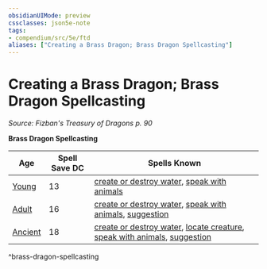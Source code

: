 ```yaml
---
obsidianUIMode: preview
cssclasses: json5e-note
tags:
- compendium/src/5e/ftd
aliases: ["Creating a Brass Dragon; Brass Dragon Spellcasting"]
---
```

# Creating a Brass Dragon; Brass Dragon Spellcasting
*Source: Fizban's Treasury of Dragons p. 90* 

**Brass Dragon Spellcasting**

| Age | Spell Save DC | Spells Known |
|-----|---------------|--------------|
| [Young](2-Mechanics/CLI/bestiary/dragon/young-brass-dragon.md) | 13 | [create or destroy water](2-Mechanics/CLI/spells/create-or-destroy-water.md), [speak with animals](2-Mechanics/CLI/spells/speak-with-animals.md) |
| [Adult](2-Mechanics/CLI/bestiary/dragon/adult-brass-dragon.md) | 16 | [create or destroy water](2-Mechanics/CLI/spells/create-or-destroy-water.md), [speak with animals](2-Mechanics/CLI/spells/speak-with-animals.md), [suggestion](2-Mechanics/CLI/spells/suggestion.md) |
| [Ancient](2-Mechanics/CLI/bestiary/dragon/ancient-brass-dragon.md) | 18 | [create or destroy water](2-Mechanics/CLI/spells/create-or-destroy-water.md), [locate creature](2-Mechanics/CLI/spells/locate-creature.md), [speak with animals](2-Mechanics/CLI/spells/speak-with-animals.md), [suggestion](2-Mechanics/CLI/spells/suggestion.md) |
^brass-dragon-spellcasting